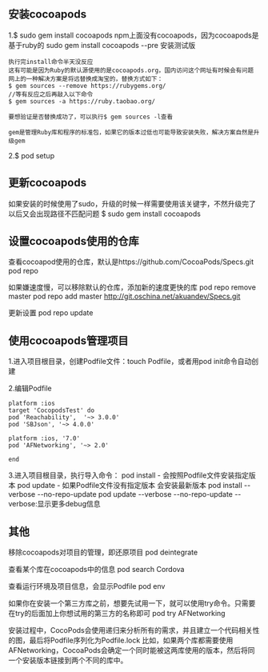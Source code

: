 
## 安装cocoapods
1.$ sudo gem install cocoapods
npm上面没有cocoapods，因为cocoapods是基于ruby的
sudo gem install cocoapods --pre 安装测试版
```
执行完install命令半天没反应
这有可能是因为Ruby的默认源使用的是cocoapods.org，国内访问这个网址有时候会有问题
网上的一种解决方案是将远替换成淘宝的，替换方式如下：
$ gem sources --remove https://rubygems.org/
//等有反应之后再敲入以下命令
$ gem sources -a https://ruby.taobao.org/

要想验证是否替换成功了，可以执行$ gem sources -l查看

gem是管理Ruby库和程序的标准包，如果它的版本过低也可能导致安装失败，解决方案自然是升级gem
```

2.$ pod setup



## 更新cocoapods
如果安装的时候使用了sudo，升级的时候一样需要使用该关键字，不然升级完了以后又会出现路径不匹配问题
$ sudo gem install cocoapods


## 设置cocoapods使用的仓库
查看cocoapod使用的仓库，默认是https://github.com/CocoaPods/Specs.git
pod repo

如果嫌速度慢，可以移除默认的仓库，添加新的速度更快的库
pod repo remove master
pod repo add master http://git.oschina.net/akuandev/Specs.git

更新设置
pod repo update


## 使用cocoapods管理项目
1.进入项目根目录，创建Podfile文件：touch Podfile，或者用pod init命令自动创建

2.编辑Podfile
```
platform :ios
target 'CocopodsTest' do
pod 'Reachability',  '~> 3.0.0'
pod 'SBJson', '~> 4.0.0'

platform :ios, '7.0'
pod 'AFNetworking', '~> 2.0'

end
```

3.进入项目根目录，执行导入命令：
pod install - 会按照Podfile文件安装指定版本
pod update - 如果Podfile文件没有指定版本 会安装最新版本
pod install --verbose --no-repo-update
pod update --verbose --no-repo-update
--verbose:显示更多debug信息




## 其他
移除cocoapods对项目的管理，即还原项目
pod deintegrate

查看某个库在cocoapods中的信息
pod search Cordova

查看运行环境及项目信息，会显示Podfile
pod env


如果你在安装一个第三方库之前，想要先试用一下，就可以使用try命令。只需要在try的后面加上你想试用的第三方的名称即可
pod try AFNetworking

安装过程中，CocoPods会使用递归来分析所有的需求，并且建立一个代码相关性的图，最后将Podfile序列化为Podfile.lock
比如，如果两个库都需要使用AFNetworking，CocoaPods会确定一个同时能被这两库使用的版本，然后将同一个安装版本链接到两个不同的库中。
